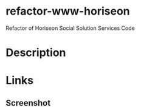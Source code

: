 # refactor-www-horiseon
Refactor of Horiseon Social Solution Services Code

# Description


# Links


## Screenshot

